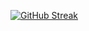 [![GitHub Streak](http://github-readme-streak-stats.herokuapp.com?user=your-github-hakimshifat&theme=dark&background=000000)](https://git.io/streak-stats)

